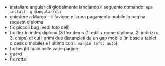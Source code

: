 - installare angular cli globalmente lanciando il seguente comando: 
`npm install -g @angular/cli`
- chiedere a Marco --> favicon e icona pagamento mobile in pagina request diploma
- fix piccoli bug (vedi foto cell)
- fix flex in index diplomi 
	(3 flex items (1. edit + nome diploma, 2. indirizzo, 3. chips) di cui i primi due distanziati da un gap mobile (in base a tablet o desk o mobile) e l'ultimo con il `margin left: auto`).
- fix height main nelle varie pagine
- guard
- fix rotta